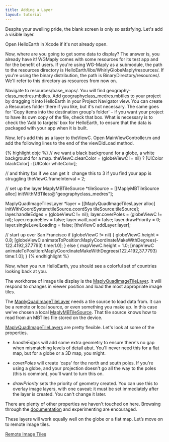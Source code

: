 ```yaml
---
title: Adding a Layer
layout: tutorial
---
```


Despite your swelling pride, the blank screen is only so satisfying. Let's add a visible layer.

Open HelloEarth in Xcode if it's not already open.

Now, where are you going to get some data to display? The answer is, you already have it! WG­Maply comes with some resources for its test app and for the benefit of users. If you're using WG-Maply as a submodule, the path to the resources directory is HelloEarth/libs/WhirlyGlobe­Maply/resources/. If you're using the binary distribution, the path is BinaryDirectory/resources/. We'll refer to this directory as resources from now on.

Navigate to resources/base_maps/. You will find geography­class_medres.mbtiles. Add geography­class_medres.mbtiles to your project by dragging it into HelloEarth in your Project Navigator view. You can create a Resources folder there if you like, but it's not necessary. The same goes for 'Copy items into the destination group's folder' – if you want your project to have its own copy of the file, check that box. What is necessary is to check the 'Add to targets' box for HelloEarth, to ensure that the data is packaged with your app when it is built.


Now, let's add this as a layer to theViewC. Open MainViewController.m and add the following lines to the end of the viewDidLoad method.

{% highlight objc %}
// we want a black background for a globe, a white background for a map.
theViewC.clearColor = (globeViewC != nil) ? [UIColor blackColor] : [UIColor whiteColor];

// and thirty fps if we can get it ­ change this to 3 if you find your app is struggling
theViewC.frameInterval = 2;

// set up the layer
MaplyMBTileSource *tileSource = [[MaplyMBTileSource alloc]
initWithMBTiles:@"geography­class_medres"];

MaplyQuadImageTilesLayer *layer = [[MaplyQuadImageTilesLayer alloc] initWithCoordSystem:tileSource.coordSys tileSource:tileSource];
layer.handleEdges = (globeViewC != nil);
layer.coverPoles = (globeViewC != nil);
layer.requireElev = false;
layer.waitLoad = false;
layer.drawPriority = 0;
layer.singleLevelLoading = false;
[theViewC addLayer:layer];

// start up over San Francisco
if (globeViewC != nil)
{
  globeViewC.height = 0.8;
  [globeViewC animateToPosition:MaplyCoordinateMakeWithDegrees(­122.4192,37.7793) time:1.0];
} else {
  mapViewC.height = 1.0;
  [mapViewC animateToPosition:MaplyCoordinateMakeWithDegrees(­122.4192,37.7793) time:1.0];
}
{% endhighlight %}

Now, when you run HelloEarth, you should see a colorful set of countries looking back at you.

The workhorse of image tile display is the [MaplyQuadImageTileLayer](http://mousebird.github.io/WhirlyGlobe/documentation/2_3/Classes/MaplyQuadImageTilesLayer.html).  It will respond to changes in viewer position and load the most appropriate image tiles.

The [MaplyQuadImageTileLayer](http://mousebird.github.io/WhirlyGlobe/documentation/2_3/Classes/MaplyQuadImageTilesLayer.html) needs a tile source to load data from.  It can be a remote or local source, or even something you make up.  In this case we've chosen a local [MaplyMBTileSource](http://mousebird.github.io/WhirlyGlobe/documentation/2_3/Classes/MaplyMBTileSource.html).  That tile source knows how to read from an MBTiles file stored on the device.

[MaplyQuadImageTileLayers](http://mousebird.github.io/WhirlyGlobe/documentation/2_3/Classes/MaplyQuadImageTilesLayer.html) are pretty flexible.  Let's look at some of the properties.

- _handleEdges_ will add some extra geometry to ensure there's no gap when mismatching levels of detail abut. You'll never need this for a flat map, but for a globe or a 3D map, you might.

- _coverPoles_ will create 'caps' for the north and south poles. If you're using a globe, and your projection doesn't go all the way to the poles (this is common), you'll want to turn this on.

- _drawPriority_ sets the priority of geometry created.  You can use this to overlay image layers, with one caveat: it must be set immediately after the layer is created. You can't change it later.

There are plenty of other properties we haven't touched on here. Browsing through the [documentation](http://mousebird.github.io/WhirlyGlobe/documentation/2_3/Classes/MaplyQuadImageTilesLayer.html) and experimenting are encouraged.

These layers will work equally well on the globe or a flat map.  Let’s move on to remote image tiles.

[Remote Image Tiles](remote_image_tiles.html)
